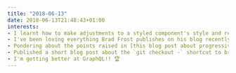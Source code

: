 ```yaml
---
title: "2018-06-13"
date: 2018-06-13T21:48:43+01:00
interests:
- I learnt how to make adjustments to a styled component's style and reuse it by [following this tip](https://github.com/styled-components/styled-components/blob/master/docs/tips-and-tricks.md#component-adjustments). This had been annoying me for a while so expect a blog post!
- I've been loving everything Brad Frost publishes on his blog recently, including [this post about CSS in JS](http://bradfrost.com/blog/link/whats-wrong-with-css-in-js) and [his experience learning React](http://bradfrost.com/blog/post/my-struggle-to-learn-react/).
- Pondering about the points raised in [this blog post about progressive enhancement](https://alistapart.com/article/the-slow-death-of-internet-explorer-and-future-of-progressive-enhancement) - when do we slow ourselves down too much supporting legacy stuff (i.e. IE11) and when do we go too far the other way by using bleeding edge features that only work in Chrome?
- Published a short blog post about the `git checkout -` shortcut to break by dry spell of blogging. You can read it on [here](/blog/2018-06-08-quickly-switching-between-two-branches-in-git/) or on dev.to where I'm still getting a lot of positive engagement and unicorn emoji!
- I'm getting better at GraphQL!! 🏆
---
```

